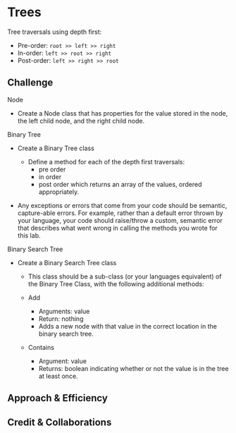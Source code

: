 # Trees
<!-- Short summary or background information -->
Tree traversals using depth first:

- Pre-order: ```root >> left >> right```
- In-order: ```left >> root >> right```
- Post-order: ```left >> right >> root```

## Challenge
<!-- Description of the challenge -->

Node

  - Create a Node class that has properties for the value stored in the node, the left child node, and the right child node.

Binary Tree

  - Create a Binary Tree class
    - Define a method for each of the depth first traversals:
      - pre order
      - in order
      - post order which returns an array of the values, ordered appropriately.

  - Any exceptions or errors that come from your code should be semantic, capture-able errors. For example, rather than a default error thrown by your language, your code should raise/throw a custom, semantic error that describes what went wrong in calling the methods you wrote for this lab.

Binary Search Tree

  - Create a Binary Search Tree class
    - This class should be a sub-class (or your languages equivalent) of the Binary Tree Class, with the following additional methods:
    - Add
      - Arguments: value
      - Return: nothing
      - Adds a new node with that value in the correct location in the binary search tree.

    - Contains
      - Argument: value
      - Returns: boolean indicating whether or not the value is in the tree at least once.

## Approach & Efficiency
<!-- What approach did you take? Why? What is the Big O space/time for this approach? -->

## Credit & Collaborations
<!-- Description of each method publicly available in each of your trees -->
